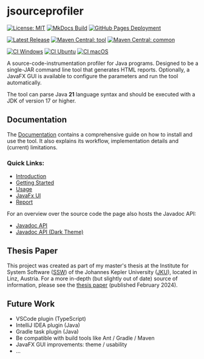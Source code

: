 # jsourceprofiler

[![License: MIT](https://img.shields.io/badge/license-MIT-blue.svg?label=License)](https://github.com/matwoess/jsourceprofiler/blob/main/LICENSE)
[![MkDocs Build](https://github.com/matwoess/jsourceprofiler/actions/workflows/docs.yml/badge.svg)](https://github.com/matwoess/jsourceprofiler/actions/workflows/docs.yml)
[![GitHub Pages Deployment](https://img.shields.io/github/deployments/matwoess/jsourceprofiler/github-pages?label=GitHub%20Pages%20Deployment)](https://matwoess.github.io/jsourceprofiler/)

[![Latest Release](https://img.shields.io/github/v/release/matwoess/jsourceprofiler?label=Latest%20Release)](https://github.com/matwoess/jsourceprofiler/releases/latest)
[![Maven Central: tool](https://img.shields.io/maven-central/v/org.matwoess/jsourceprofiler-tool?label=Maven%20Central%3A%20tool)](https://central.sonatype.com/artifact/org.matwoess/jsourceprofiler-tool)
[![Maven Central: common](https://img.shields.io/maven-central/v/org.matwoess/jsourceprofiler-common?label=Maven%20Central%3A%20common)](https://central.sonatype.com/artifact/org.matwoess/jsourceprofiler-common)

[![CI Windows](https://github.com/matwoess/jsourceprofiler/actions/workflows/CI-windows.yml/badge.svg)](https://github.com/matwoess/jsourceprofiler/actions/workflows/CI-windows.yml)
[![CI Ubuntu](https://github.com/matwoess/jsourceprofiler/actions/workflows/CI-ubuntu.yml/badge.svg)](https://github.com/matwoess/jsourceprofiler/actions/workflows/CI-ubuntu.yml)
[![CI macOS](https://github.com/matwoess/jsourceprofiler/actions/workflows/CI-macos.yml/badge.svg)](https://github.com/matwoess/jsourceprofiler/actions/workflows/CI-macos.yml)

A source-code-instrumentation profiler for Java programs.
Designed to be a single-JAR command line tool that generates HTML reports. 
Optionally, a JavaFX GUI is available to configure the parameters and run the tool automatically.

The tool can parse Java **21** language syntax and should be executed with a JDK of version 17 or higher.

## Documentation

The [Documentation](https://matwoess.github.io/jsourceprofiler)
contains a comprehensive guide on how to install and use the tool.
It also explains its workflow, implementation details and (current) limitations.

### Quick Links:
- [Introduction](https://matwoess.github.io/jsourceprofiler/)
- [Getting Started](https://matwoess.github.io/jsourceprofiler/getting-started)
- [Usage](https://matwoess.github.io/jsourceprofiler/usage)
- [JavaFx UI](https://matwoess.github.io/jsourceprofiler/fxui)
- [Report](https://matwoess.github.io/jsourceprofiler/report)

For an overview over the source code the page also hosts the Javadoc API:

- [Javadoc API](https://matwoess.github.io/jsourceprofiler/docs/api)
- [Javadoc API (Dark Theme)](https://matwoess.github.io/jsourceprofiler/darkdocs/api)

## Thesis Paper

This project was created as part of my master's thesis at the Institute for System Software ([SSW](https://ssw.jku.at/))
of the Johannes Kepler University ([JKU](https://www.jku.at/)), located in Linz, Austria.
For a more in-depth (but slightly out of date) source of information, please see the [thesis paper](https://ssw.jku.at/Teaching/MasterTheses/JavaProfiler/Thesis.pdf)
(published February 2024).

## Future Work

- VSCode plugin (TypeScript)
- IntelliJ IDEA plugin (Java)
- Gradle task plugin (Java)
- Be compatible with build tools like Ant / Gradle / Maven
- JavaFX GUI improvements: theme / usability
- ...
